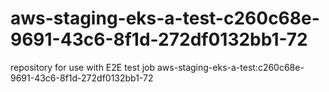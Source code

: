 # aws-staging-eks-a-test-c260c68e-9691-43c6-8f1d-272df0132bb1-72
repository for use with E2E test job aws-staging-eks-a-test:c260c68e-9691-43c6-8f1d-272df0132bb1-72
